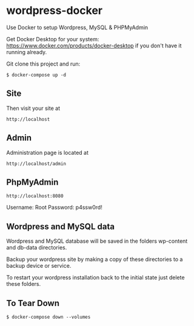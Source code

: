 # wordpress-docker

Use Docker to setup Wordpress, MySQL & PHPMyAdmin

Get Docker Desktop for your system: https://www.docker.com/products/docker-desktop if you don't have it running already.

Git clone this project and run:

```
$ docker-compose up -d
```
## Site
Then visit your site at 

```
http://localhost
```

## Admin
Administration page is located at 
```
http://localhost/admin
```

## PhpMyAdmin
```
http://localhost:8080
```
Username: Root Password: p4ssw0rd!



## Wordpress and MySQL data

Wordpress and MySQL database will be saved in the folders wp-content and db-data directories. 

Backup your wordpress site by making a copy of these directories to a backup device or service.

To restart your wordpress installation back to the initial state just delete these folders.

## To Tear Down
```
$ docker-compose down --volumes
```